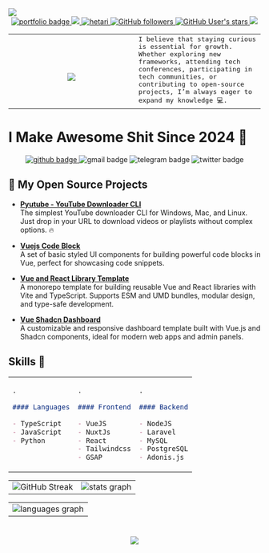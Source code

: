 <img src="https://user-images.githubusercontent.com/73097560/115834477-dbab4500-a447-11eb-908a-139a6edaec5c.gif">

<div align="center">
  <a href="https://hetari.github.io/portfolio/" target="_blank">
    <img src="https://img.shields.io/badge/Portfolio-FF5722?style=for-the-badge&logo=todoist&logoColor=white" alt="portfolio badge" />
  </a>
  <a href="https://en.wikipedia.org/wiki/Open_source"  target="_blank">
    <img src="https://img.shields.io/badge/Open%20Source-%E2%9D%A4-red?style=for-the-badge"/>
  </a>
  <a href="https://twitter.com/4Hetari"  target="_blank">
    <img src="https://komarev.com/ghpvc/?username=hetari&label=Profile%20visitors&style=for-the-badge&color=071A2C" alt="hetari" />
  </a>
  <a href="https://github.com/hetari" target="_blank">
    <img alt="GitHub followers" src="https://img.shields.io/github/followers/hetari?style=for-the-badge&logo=github&logoColor=white&color=071A2C">
  </a>
  <a href="https://github.com/hetari" target="_blank">
    <img alt="GitHub User's stars" src="https://img.shields.io/github/stars/hetari?style=for-the-badge&logo=github&logoColor=white&color=071A2C">
  </a>
  <a href="https://github.com/Hetari/Hetari/issues/1">
    <img src="https://img.shields.io/badge/Ask%20me-here-1abc9c.svg?style=for-the-badge" /> </a>
</div>

<table>
  <tr>
    <td width="50%" align="center">
      <h1>
        <img src="Hetari.gif">
      </h1>
    </td>
    <td width="50%">
      <samp>
        I believe that staying curious is essential for growth. Whether exploring new frameworks, attending tech conferences, participating in tech communities, or contributing to open-source projects, I’m always eager to expand my knowledge 💻.
      </samp>
    </td>
  </tr>
</table>

# I Make Awesome Shit Since 2024 🚀

<div align="center">
  <a href="https://github.com/Hetari" target="_blank">
    <img src="https://img.shields.io/badge/GitHub-100000?style=for-the-badge&logo=github&logoColor=white" alt="github badge" />
  </a>
  <a href="mailto:hetari3all@gmail.com" target="_blank" style="text-decoration: none">
    <img src="https://img.shields.io/badge/Gmail-333333?style=for-the-badge&logo=gmail&logoColor=red" alt="gmail badge" />
  </a>
  <a href="https://t.me/e_1_e" target="_blank" style="text-decoration: none">
    <img src="https://img.shields.io/badge/Telegram-2CA5E0?style=for-the-badge&logo=telegram&logoColor=white" alt="telegram badge" />
  </a>
  <a href="https://twitter.com/4Hetari" target="_blank" style="text-decoration: none">
    <img src="https://img.shields.io/badge/Twitt...X-000?style=for-the-badge&logo=X&logoColor=fff" alt="twitter badge" />
  </a>
</div>

<!-- ## Tech Stack ⚡
<div align="center">
  <img src="https://img.shields.io/badge/Linux-FCC624?style=for-the-badge&logo=linux&logoColor=black" alt="linux badge">
  <img src="https://img.shields.io/badge/vscode-0078D4?style=for-the-badge&logo=visual%20studio%20code&logoColor=white" alt="vs-code badge">
  <img src="https://img.shields.io/badge/GIT-E44C30?style=for-the-badge&logo=git&logoColor=white" alt="Git badge">
  <img src="https://img.shields.io/badge/tailwindcss-0F172A?&logo=tailwindcss&style=for-the-badge" alt="TailwindCSS badge">
  <img src="https://shields.io/badge/JavaScript-F7DF1E?logo=JavaScript&logoColor=000&style=for-the-badge" alt="JavaScript badge">
  <img src="https://img.shields.io/badge/TypeScript-3178C6?logo=TypeScript&logoColor=FFF&style=for-the-badge" />
  <img src="https://img.shields.io/badge/vuejs-%2335495e.svg?style=for-the-badge&logo=vuedotjs&logoColor=%234FC08D" alt="Vue.js badge">
  <img src="https://img.shields.io/badge/Nuxt%20JS-00C58E?style=for-the-badge&logo=nuxt.js&logoColor=white" alt="Nuxt.js badge">
  <img src="https://img.shields.io/badge/node.js-6DA55F?style=for-the-badge&logo=node.js&logoColor=white" alt="NodeJS badge">
  <img src="https://img.shields.io/badge/Express.js-404D59?style=for-the-badge" />
  <img src="https://img.shields.io/badge/NPM-%23000000.svg?style=for-the-badge&logo=npm&logoColor=white" alt="NPM badge">
  <img src="https://img.shields.io/badge/Python-14354C?style=for-the-badge&logo=python&logoColor=white" alt="Python badge">
  <img src="https://img.shields.io/badge/PHP-777BB4?style=for-the-badge&logo=php&logoColor=white" alt="PHP badge">
  <img src="https://img.shields.io/badge/laravel-%23FF2D20.svg?style=for-the-badge&logo=laravel&logoColor=white" alt="Laravel badge">
  <img src="https://img.shields.io/badge/MySQL-005C84?style=for-the-badge&logo=mysql&logoColor=white" alt="MySQL badge">
  <img src="https://img.shields.io/badge/docker-%230db7ed.svg?style=for-the-badge&logo=docker&logoColor=white" alt="Docker badge">
</div>  -->

## 🚀 My Open Source Projects

- **[Pyutube - YouTube Downloader CLI](https://github.com/Hetari/pyutube)**  
  The simplest YouTube downloader CLI for Windows, Mac, and Linux. Just drop in your URL to download videos or playlists without complex options. 🔥

- **[Vuejs Code Block](https://github.com/Hetari/vuejs-code-block)**  
  A set of basic styled UI components for building powerful code blocks in Vue, perfect for showcasing code snippets.

- **[Vue and React Library Template](https://github.com/Hetari/vue-and-react-library-template)**  
  A monorepo template for building reusable Vue and React libraries with Vite and TypeScript. Supports ESM and UMD bundles, modular design, and type-safe development.

- **[Vue Shadcn Dashboard](https://github.com/Hetari/vue-shadcn-dashboard)**  
  A customizable and responsive dashboard template built with Vue.js and Shadcn components, ideal for modern web apps and admin panels.

## Skills 📜

<table border="0">
<tr>
<td valign="top">

```markdown
.

#### Languages

- TypeScript
- JavaScript
- Python
```

</td>
<td valign="top">

```markdown
.

#### Frontend

- VueJS
- NuxtJs
- React
- Tailwindcss
- GSAP
```

</td>
<td valign="top">

```markdown
.

#### Backend

- NodeJS
- Laravel
- MySQL
- PostgreSQL
- Adonis.js
```

</td>
</tr>
</table>

<table align="center" border="0">
  <tr>
    <td>
      <img src="https://github-readme-streak-stats.herokuapp.com?user=Hetari&theme=dracula&hide_border=true&border_radius=10" alt="GitHub Streak"/>
    </td>
    <td>
      <img src="https://github-readme-stats.vercel.app/api?username=hetari&hide_title=false&hide_rank=false&show_icons=true&include_all_commits=false&count_private=true&theme=dracula&locale=en&hide_border=true" alt="stats graph"/>
    </td>
  </tr>
</table>
<table align="center" border="0">
  <tr>
    <td>
      <img src="https://github-readme-stats.vercel.app/api/top-langs?username=hetari&locale=en&hide_title=false&layout=compact&card_width=400&langs_count=6&theme=dracula&hide=html,hack&hide_border=true" alt="languages graph"/>
    </td>
  </tr>
</table>


<h1 align="center">
  <img src="https://user-images.githubusercontent.com/73097560/115834477-dbab4500-a447-11eb-908a-139a6edaec5c.gif">
</h1>
